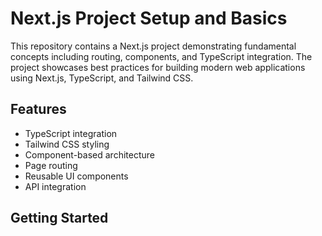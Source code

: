 # Next.js Project Setup and Basics

This repository contains a Next.js project demonstrating fundamental concepts including routing, components, and TypeScript integration. The project showcases best practices for building modern web applications using Next.js, TypeScript, and Tailwind CSS.

## Features
- TypeScript integration
- Tailwind CSS styling
- Component-based architecture
- Page routing
- Reusable UI components
- API integration

## Getting Started